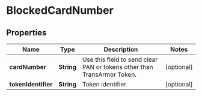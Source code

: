 

# BlockedCardNumber

## Properties

Name | Type | Description | Notes
------------ | ------------- | ------------- | -------------
**cardNumber** | **String** | Use this field to send clear PAN or tokens other than TransArmor Token. |  [optional]
**tokenIdentifier** | **String** | Token identifier. |  [optional]




